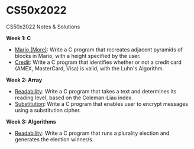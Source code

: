 # CS50x2022
CS50x2022 Notes &amp; Solutions

**Week 1: C**
- <a href="https://cs50.harvard.edu/x/2022/psets/1/mario/more/">Mario (More)</a>: Write a C program that recreates adjacent pyramids of blocks in Mario, with a height specified by the user. 
- <a href="https://cs50.harvard.edu/x/2022/psets/1/credit/">Credit</a>: Write a C program that identifies whether or not a credit card (AMEX, MasterCard, Visa) is valid, with the Luhn's Algorithm.

**Week 2: Array**
- <a href="https://cs50.harvard.edu/x/2022/psets/2/readability/">Readability</a>: Write a C program that takes a text and determines its reading level, based on the Coleman-Liau index.
- <a href="https://cs50.harvard.edu/x/2022/psets/2/substitution/">Substitution</a>: Write a C program that enables user to encrypt messages using a substitution cipher.

**Week 3: Algorithms**
- <a href="https://cs50.harvard.edu/x/2022/psets/3/plurality/">Readability</a>: Write a C program that runs a plurality election and generates the election winner/s.